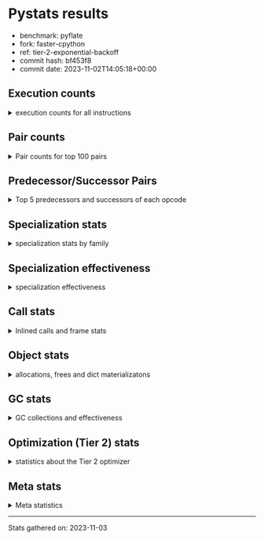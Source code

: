 
# Pystats results

- benchmark: pyflate
- fork: faster-cpython
- ref: tier-2-exponential-backoff
- commit hash: bf453f8
- commit date: 2023-11-02T14:05:18+00:00

## Execution counts

<details>
<summary> execution counts for all instructions </summary>

|Name | Count | Self | Cumulative | Miss ratio | 
|---|---:|---:|---:|---:|
| LOAD_FAST | 1,034,204,220 | 22.9% | 22.9% |  |
| LOAD_CONST | 342,781,700 | 7.6% | 30.4% |  |
| POP_JUMP_IF_FALSE | 259,249,060 | 5.7% | 36.2% |  |
| LOAD_ATTR_INSTANCE_VALUE | 248,973,860 | 5.5% | 41.7% |  |
| BINARY_OP | 193,957,680 | 4.3% | 45.9% |  |
| COMPARE_OP_INT | 187,981,820 | 4.2% | 50.1% |  |
| SWAP | 149,764,080 | 3.3% | 53.4% |  |
| TO_BOOL_BOOL | 141,400,240 | 3.1% | 56.5% |  |
| STORE_FAST | 139,771,460 | 3.1% | 59.6% |  |
| BINARY_OP_ADD_INT | 139,671,100 | 3.1% | 62.7% |  |
| LOAD_FAST_LOAD_FAST | 138,382,220 | 3.1% | 65.8% |  |
| COPY | 137,902,400 | 3.0% | 68.8% |  |
| ENTER_EXECUTOR | 122,890,460 | 2.7% | 71.5% |  |
| BINARY_OP_SUBTRACT_INT | 112,694,320 | 2.5% | 74.0% |  |
| RETURN_VALUE | 109,745,680 | 2.4% | 76.5% |  |
| RESUME_CHECK | 88,733,180 | 2.0% | 78.4% | 0.0% |
| CALL_PY_EXACT_ARGS | 88,590,940 | 2.0% | 80.4% |  |
| LOAD_ATTR_METHOD_WITH_VALUES | 81,159,460 | 1.8% | 82.2% |  |
| BINARY_SUBSCR | 77,375,760 | 1.7% | 83.9% |  |
| POP_JUMP_IF_TRUE | 76,187,840 | 1.7% | 85.6% |  |
| POP_TOP | 65,376,660 | 1.4% | 87.0% |  |
| BINARY_SUBSCR_LIST_INT | 64,462,060 | 1.4% | 88.4% |  |
| CALL_LIST_APPEND | 61,344,700 | 1.4% | 89.8% |  |
| STORE_SUBSCR_LIST_INT | 53,789,400 | 1.2% | 91.0% |  |
| BINARY_SLICE | 47,117,840 | 1.0% | 92.0% |  |
| STORE_ATTR_INSTANCE_VALUE | 47,060,560 | 1.0% | 93.1% |  |
| LOAD_GLOBAL_BUILTIN | 35,986,380 | 0.8% | 93.8% |  |
| LOAD_ATTR_METHOD_NO_DICT | 34,361,560 | 0.8% | 94.6% |  |
| CALL_LEN | 29,804,540 | 0.7% | 95.3% |  |
| JUMP_FORWARD | 29,462,240 | 0.7% | 95.9% |  |
| STORE_FAST_STORE_FAST | 26,987,600 | 0.6% | 96.5% |  |
| FOR_ITER | 26,922,820 | 0.6% | 97.1% |  |
| JUMP_BACKWARD | 26,922,500 | 0.6% | 97.7% |  |
| UNPACK_SEQUENCE_TWO_TUPLE | 26,917,320 | 0.6% | 98.3% |  |
| RETURN_CONST | 18,304,080 | 0.4% | 98.7% |  |
| UNARY_INVERT | 12,536,640 | 0.3% | 99.0% |  |
| LOAD_GLOBAL_MODULE | 7,445,520 | 0.2% | 99.1% |  |
| STORE_SLICE | 7,424,240 | 0.2% | 99.3% |  |
| NOP | 7,199,120 | 0.2% | 99.5% |  |
| CALL_BUILTIN_O | 6,088,520 | 0.1% | 99.6% |  |
| LOAD_ATTR | 5,411,380 | 0.1% | 99.7% |  |
| TO_BOOL | 5,406,980 | 0.1% | 99.8% |  |
| CALL_METHOD_DESCRIPTOR_FAST | 5,405,000 | 0.1% | 100.0% |  |
| TO_BOOL_INT | 648,540 | 0.0% | 100.0% |  |
| GET_ITER | 311,840 | 0.0% | 100.0% |  |
| FOR_ITER_LIST | 241,260 | 0.0% | 100.0% |  |
| BUILD_LIST | 92,640 | 0.0% | 100.0% |  |
| CALL_BUILTIN_CLASS | 92,420 | 0.0% | 100.0% |  |
| FOR_ITER_RANGE | 74,400 | 0.0% | 100.0% |  |
| EXIT_INIT_CHECK | 71,120 | 0.0% | 100.0% |  |
| CALL_ALLOC_AND_ENTER_INIT | 71,120 | 0.0% | 100.0% |  |
| BUILD_TUPLE | 71,040 | 0.0% | 100.0% |  |
| INTERPRETER_EXIT | 70,640 | 0.0% | 100.0% |  |
| BINARY_OP_MULTIPLY_INT | 44,940 | 0.0% | 100.0% |  |
| CALL | 25,660 | 0.0% | 100.0% |  |
| CALL_BUILTIN_FAST | 11,960 | 0.0% | 100.0% |  |
| LIST_APPEND | 11,600 | 0.0% | 100.0% |  |
| LOAD_GLOBAL | 2,400 | 0.0% | 100.0% |  |
| COMPARE_OP | 1,860 | 0.0% | 100.0% |  |
| STORE_ATTR | 1,000 | 0.0% | 100.0% |  |
| RESUME | 540 | 0.0% | 100.0% | 18.5% |
| PUSH_NULL | 480 | 0.0% | 100.0% |  |
| CALL_KW | 480 | 0.0% | 100.0% |  |
| LOAD_DEREF | 240 | 0.0% | 100.0% |  |
| UNPACK_SEQUENCE | 240 | 0.0% | 100.0% |  |
| CALL_BUILTIN_FAST_WITH_KEYWORDS | 240 | 0.0% | 100.0% |  |
| LOAD_ATTR_MODULE | 240 | 0.0% | 100.0% |  |
| CALL_FUNCTION_EX | 160 | 0.0% | 100.0% |  |
| LOAD_FAST_AND_CLEAR | 160 | 0.0% | 100.0% |  |
| CALL_ISINSTANCE | 140 | 0.0% | 100.0% |  |
| CALL_METHOD_DESCRIPTOR_NOARGS | 120 | 0.0% | 100.0% |  |
| CALL_METHOD_DESCRIPTOR_O | 120 | 0.0% | 100.0% |  |
| STORE_SUBSCR | 80 | 0.0% | 100.0% |  |
| CALL_INTRINSIC_1 | 80 | 0.0% | 100.0% |  |
| COPY_FREE_VARS | 80 | 0.0% | 100.0% |  |
| LIST_EXTEND | 80 | 0.0% | 100.0% |  |
| LOAD_FAST_CHECK | 80 | 0.0% | 100.0% |  |
| BINARY_OP_SUBTRACT_FLOAT | 60 | 0.0% | 100.0% |  |
| COMPARE_OP_STR | 60 | 0.0% | 100.0% |  |


</details>

## Pair counts

<details>
<summary> Pair counts for top 100 pairs </summary>

|Pair | Count | Self | Cumulative | 
|---|---:|---:|---:|
| LOAD_FAST LOAD_ATTR_INSTANCE_VALUE | 186,358,620 | 4.1% | 4.1% |
| POP_JUMP_IF_FALSE LOAD_FAST | 183,596,900 | 4.1% | 8.2% |
| LOAD_ATTR_INSTANCE_VALUE LOAD_FAST | 145,256,920 | 3.2% | 11.4% |
| LOAD_FAST TO_BOOL_BOOL | 141,400,040 | 3.1% | 14.5% |
| TO_BOOL_BOOL POP_JUMP_IF_FALSE | 141,379,780 | 3.1% | 17.6% |
| LOAD_CONST BINARY_OP_ADD_INT | 124,186,240 | 2.7% | 20.4% |
| COMPARE_OP_INT POP_JUMP_IF_FALSE | 117,219,520 | 2.6% | 23.0% |
| LOAD_FAST LOAD_CONST | 117,095,860 | 2.6% | 25.6% |
| STORE_FAST LOAD_FAST | 110,831,080 | 2.4% | 28.0% |
| CALL_PY_EXACT_ARGS RESUME_CHECK | 88,590,940 | 2.0% | 30.0% |
| LOAD_FAST COMPARE_OP_INT | 81,497,520 | 1.8% | 31.8% |
| LOAD_FAST LOAD_ATTR_METHOD_WITH_VALUES | 81,123,020 | 1.8% | 33.6% |
| LOAD_CONST BINARY_OP_SUBTRACT_INT | 74,085,020 | 1.6% | 35.2% |
| LOAD_CONST LOAD_FAST | 71,835,940 | 1.6% | 36.8% |
| COMPARE_OP_INT POP_JUMP_IF_TRUE | 70,762,300 | 1.6% | 38.3% |
| LOAD_ATTR_METHOD_WITH_VALUES LOAD_FAST | 70,141,000 | 1.6% | 39.9% |
| LOAD_FAST BINARY_OP | 61,199,480 | 1.4% | 41.2% |
| POP_JUMP_IF_TRUE ENTER_EXECUTOR | 58,897,760 | 1.3% | 42.6% |
| LOAD_FAST CALL_PY_EXACT_ARGS | 57,803,440 | 1.3% | 43.8% |
| ENTER_EXECUTOR LOAD_FAST | 53,781,780 | 1.2% | 45.0% |
| RESUME_CHECK LOAD_CONST | 52,646,560 | 1.2% | 46.2% |
| BINARY_OP LOAD_CONST | 52,401,420 | 1.2% | 47.3% |
| BINARY_OP_SUBTRACT_INT RETURN_VALUE | 52,401,340 | 1.2% | 48.5% |
| ENTER_EXECUTOR BINARY_SUBSCR | 51,055,200 | 1.1% | 49.6% |
| LOAD_FAST LOAD_FAST | 48,544,240 | 1.1% | 50.7% |
| BINARY_OP LOAD_FAST | 48,141,940 | 1.1% | 51.8% |
| LOAD_FAST COPY | 46,693,120 | 1.0% | 52.8% |
| COPY LOAD_ATTR_INSTANCE_VALUE | 46,692,880 | 1.0% | 53.8% |
| SWAP STORE_ATTR_INSTANCE_VALUE | 46,692,880 | 1.0% | 54.9% |
| RETURN_VALUE STORE_FAST | 44,598,180 | 1.0% | 55.8% |
| BINARY_OP_ADD_INT SWAP | 43,109,520 | 1.0% | 56.8% |
| STORE_ATTR_INSTANCE_VALUE LOAD_FAST | 41,289,620 | 0.9% | 57.7% |
| RETURN_VALUE BINARY_OP | 39,864,720 | 0.9% | 58.6% |
| LOAD_FAST BINARY_OP_SUBTRACT_INT | 38,564,040 | 0.9% | 59.4% |
| SWAP COPY | 37,419,680 | 0.8% | 60.3% |
| COPY COMPARE_OP_INT | 37,419,440 | 0.8% | 61.1% |
| LOAD_GLOBAL_BUILTIN LOAD_FAST | 35,965,020 | 0.8% | 61.9% |
| LOAD_FAST LOAD_ATTR_METHOD_NO_DICT | 34,361,160 | 0.8% | 62.6% |
| LOAD_ATTR_METHOD_NO_DICT LOAD_FAST | 34,359,500 | 0.8% | 63.4% |
| BINARY_OP_ADD_INT BINARY_SLICE | 32,268,800 | 0.7% | 64.1% |
| LOAD_FAST_LOAD_FAST LOAD_CONST | 31,585,520 | 0.7% | 64.8% |
| POP_TOP LOAD_FAST | 30,094,120 | 0.7% | 65.5% |
| LOAD_FAST CALL_LEN | 29,804,360 | 0.7% | 66.1% |
| JUMP_FORWARD LOAD_FAST | 29,461,920 | 0.7% | 66.8% |
| BINARY_OP_ADD_INT STORE_FAST | 29,202,420 | 0.6% | 67.4% |
| LOAD_ATTR_INSTANCE_VALUE STORE_FAST | 27,334,200 | 0.6% | 68.0% |
| BINARY_OP RETURN_VALUE | 27,328,180 | 0.6% | 68.6% |
| CALL_LIST_APPEND ENTER_EXECUTOR | 27,221,820 | 0.6% | 69.3% |
| UNPACK_SEQUENCE_TWO_TUPLE STORE_FAST_STORE_FAST | 26,916,860 | 0.6% | 69.8% |
| JUMP_BACKWARD FOR_ITER | 26,915,460 | 0.6% | 70.4% |
| FOR_ITER UNPACK_SEQUENCE_TWO_TUPLE | 26,915,120 | 0.6% | 71.0% |
| LOAD_FAST_LOAD_FAST BINARY_SUBSCR_LIST_INT | 26,895,040 | 0.6% | 71.6% |
| COPY COPY | 26,894,720 | 0.6% | 72.2% |
| LOAD_FAST_LOAD_FAST COPY | 26,894,720 | 0.6% | 72.8% |
| LOAD_FAST_LOAD_FAST LOAD_FAST_LOAD_FAST | 26,894,720 | 0.6% | 73.4% |
| STORE_FAST_STORE_FAST LOAD_FAST_LOAD_FAST | 26,894,720 | 0.6% | 74.0% |
| SWAP SWAP | 26,894,720 | 0.6% | 74.6% |
| BINARY_SUBSCR_LIST_INT LOAD_CONST | 26,894,700 | 0.6% | 75.2% |
| STORE_SUBSCR_LIST_INT JUMP_BACKWARD | 26,894,700 | 0.6% | 75.8% |
| STORE_SUBSCR_LIST_INT LOAD_FAST_LOAD_FAST | 26,894,700 | 0.6% | 76.4% |
| BINARY_SUBSCR CALL_LIST_APPEND | 26,894,680 | 0.6% | 77.0% |
| COPY BINARY_SUBSCR_LIST_INT | 26,894,680 | 0.6% | 77.6% |
| SWAP STORE_SUBSCR_LIST_INT | 26,894,680 | 0.6% | 78.2% |
| BINARY_SUBSCR_LIST_INT STORE_SUBSCR_LIST_INT | 26,894,680 | 0.6% | 78.8% |
| BINARY_OP_ADD_INT BINARY_SUBSCR | 26,299,460 | 0.6% | 79.3% |
| BINARY_OP_SUBTRACT_INT BINARY_OP | 26,033,920 | 0.6% | 79.9% |
| BINARY_SUBSCR SWAP | 25,557,040 | 0.6% | 80.5% |
| LOAD_FAST LOAD_GLOBAL_BUILTIN | 24,418,120 | 0.5% | 81.0% |
| CALL_LEN COMPARE_OP_INT | 24,398,520 | 0.5% | 81.6% |
| POP_JUMP_IF_FALSE ENTER_EXECUTOR | 24,337,000 | 0.5% | 82.1% |
| BINARY_SUBSCR LOAD_FAST | 24,161,300 | 0.5% | 82.6% |
| LOAD_FAST LOAD_FAST_LOAD_FAST | 24,161,280 | 0.5% | 83.2% |
| CALL_LIST_APPEND LOAD_FAST | 24,161,240 | 0.5% | 83.7% |
| LOAD_CONST COMPARE_OP_INT | 24,054,160 | 0.5% | 84.2% |
| BINARY_SLICE CALL_LIST_APPEND | 23,477,880 | 0.5% | 84.8% |
| POP_TOP JUMP_FORWARD | 23,419,440 | 0.5% | 85.3% |
| POP_JUMP_IF_FALSE POP_TOP | 23,418,800 | 0.5% | 85.8% |
| RESUME_CHECK LOAD_FAST_LOAD_FAST | 19,807,540 | 0.4% | 86.2% |
| BINARY_OP STORE_FAST | 19,105,500 | 0.4% | 86.6% |
| RETURN_CONST POP_TOP | 18,232,880 | 0.4% | 87.0% |
| LOAD_FAST RETURN_VALUE | 18,012,560 | 0.4% | 87.4% |
| BINARY_OP SWAP | 17,941,700 | 0.4% | 87.8% |
| POP_JUMP_IF_TRUE LOAD_FAST | 17,268,020 | 0.4% | 88.2% |
| RESUME_CHECK LOAD_FAST | 16,277,660 | 0.4% | 88.6% |
| BINARY_SLICE BINARY_OP | 14,848,480 | 0.3% | 88.9% |
| POP_JUMP_IF_FALSE LOAD_CONST | 14,635,760 | 0.3% | 89.2% |
| ENTER_EXECUTOR BINARY_OP | 14,281,780 | 0.3% | 89.6% |
| LOAD_FAST_LOAD_FAST LOAD_FAST | 12,833,440 | 0.3% | 89.8% |
| RETURN_VALUE LOAD_FAST | 12,607,200 | 0.3% | 90.1% |
| LOAD_FAST_LOAD_FAST LOAD_ATTR_INSTANCE_VALUE | 12,557,060 | 0.3% | 90.4% |
| LOAD_ATTR_INSTANCE_VALUE COMPARE_OP_INT | 12,553,100 | 0.3% | 90.7% |
| UNARY_INVERT BINARY_OP | 12,536,640 | 0.3% | 90.9% |
| BINARY_OP UNARY_INVERT | 12,536,640 | 0.3% | 91.2% |
| BINARY_OP_SUBTRACT_INT SWAP | 12,536,620 | 0.3% | 91.5% |
| LOAD_ATTR_INSTANCE_VALUE BINARY_OP | 12,536,620 | 0.3% | 91.8% |
| STORE_FAST LOAD_CONST | 12,179,540 | 0.3% | 92.0% |
| LOAD_ATTR_INSTANCE_VALUE CALL_PY_EXACT_ARGS | 12,099,660 | 0.3% | 92.3% |
| LOAD_FAST SWAP | 11,862,640 | 0.3% | 92.6% |
| RETURN_VALUE POP_TOP | 11,861,920 | 0.3% | 92.8% |
| POP_TOP RETURN_VALUE | 11,861,680 | 0.3% | 93.1% |


</details>

## Predecessor/Successor Pairs

<details>
<summary> Top 5 predecessors and successors of each opcode </summary>

### BINARY_SLICE

<details>
<summary> Successors and predecessors for BINARY_SLICE </summary>

|Predecessors | Count | Percentage | 
|---|---:|---:|
| BINARY_OP_ADD_INT | 32,268,800 | 68.5% |
| LOAD_CONST | 7,424,720 | 15.8% |
| LOAD_FAST | 7,424,240 | 15.8% |
| BINARY_OP | 80 | 0.0% |

|Successors | Count | Percentage | 
|---|---:|---:|
| CALL_LIST_APPEND | 23,477,880 | 49.8% |
| BINARY_OP | 14,848,480 | 31.5% |
| LOAD_FAST | 7,424,240 | 15.8% |
| CALL_BUILTIN_O | 683,320 | 1.5% |
| LOAD_GLOBAL_BUILTIN | 683,320 | 1.5% |


</details>

### STORE_SLICE

<details>
<summary> Successors and predecessors for STORE_SLICE </summary>

|Predecessors | Count | Percentage | 
|---|---:|---:|
| LOAD_CONST | 7,424,240 | 100.0% |

|Successors | Count | Percentage | 
|---|---:|---:|
| RETURN_CONST | 7,424,240 | 100.0% |


</details>

### CACHE

<details>
<summary> Successors and predecessors for CACHE </summary>

|Successors | Count | Percentage | 
|---|---:|---:|
| RESUME_CHECK | 70,560 | 99.9% |
| RESUME | 80 | 0.1% |


</details>

### BINARY_SUBSCR

<details>
<summary> Successors and predecessors for BINARY_SUBSCR </summary>

|Predecessors | Count | Percentage | 
|---|---:|---:|
| ENTER_EXECUTOR | 51,055,200 | 66.0% |
| BINARY_OP_ADD_INT | 26,299,460 | 34.0% |
| BINARY_SUBSCR | 19,900 | 0.0% |
| LOAD_FAST_LOAD_FAST | 480 | 0.0% |
| LOAD_FAST | 440 | 0.0% |

|Successors | Count | Percentage | 
|---|---:|---:|
| CALL_LIST_APPEND | 26,894,680 | 34.8% |
| SWAP | 25,557,040 | 33.0% |
| LOAD_FAST | 24,161,300 | 31.2% |
| COMPARE_OP_INT | 742,440 | 1.0% |
| BINARY_SUBSCR | 19,900 | 0.0% |


</details>

### EXIT_INIT_CHECK

<details>
<summary> Successors and predecessors for EXIT_INIT_CHECK </summary>

|Predecessors | Count | Percentage | 
|---|---:|---:|
| RETURN_CONST | 71,120 | 100.0% |

|Successors | Count | Percentage | 
|---|---:|---:|
| RETURN_VALUE | 71,120 | 100.0% |


</details>

### GET_ITER

<details>
<summary> Successors and predecessors for GET_ITER </summary>

|Predecessors | Count | Percentage | 
|---|---:|---:|
| LOAD_ATTR_INSTANCE_VALUE | 238,820 | 76.6% |
| CALL_BUILTIN_CLASS | 72,140 | 23.1% |
| BINARY_SLICE | 480 | 0.2% |
| CALL | 180 | 0.1% |
| LOAD_FAST | 160 | 0.1% |

|Successors | Count | Percentage | 
|---|---:|---:|
| FOR_ITER_LIST | 239,340 | 76.8% |
| FOR_ITER_RANGE | 72,080 | 23.1% |
| FOR_ITER | 340 | 0.1% |
| LOAD_FAST_AND_CLEAR | 80 | 0.0% |


</details>

### INTERPRETER_EXIT

<details>
<summary> Successors and predecessors for INTERPRETER_EXIT </summary>

|Predecessors | Count | Percentage | 
|---|---:|---:|
| RETURN_VALUE | 70,560 | 99.9% |
| RETURN_CONST | 80 | 0.1% |


</details>

### NOP

<details>
<summary> Successors and predecessors for NOP </summary>

|Predecessors | Count | Percentage | 
|---|---:|---:|
| CALL_LIST_APPEND | 7,186,940 | 99.8% |
| POP_JUMP_IF_FALSE | 11,600 | 0.2% |
| JUMP_BACKWARD | 320 | 0.0% |
| STORE_FAST | 160 | 0.0% |
| POP_TOP | 100 | 0.0% |

|Successors | Count | Percentage | 
|---|---:|---:|
| ENTER_EXECUTOR | 7,186,620 | 99.8% |
| LOAD_FAST | 12,080 | 0.2% |
| JUMP_BACKWARD | 340 | 0.0% |
| LOAD_DEREF | 80 | 0.0% |


</details>

### POP_TOP

<details>
<summary> Successors and predecessors for POP_TOP </summary>

|Predecessors | Count | Percentage | 
|---|---:|---:|
| POP_JUMP_IF_FALSE | 23,418,800 | 35.8% |
| RETURN_CONST | 18,232,880 | 27.9% |
| RETURN_VALUE | 11,861,920 | 18.1% |
| SWAP | 11,861,680 | 18.1% |
| CALL_KW | 480 | 0.0% |

|Successors | Count | Percentage | 
|---|---:|---:|
| LOAD_FAST | 30,094,120 | 46.0% |
| JUMP_FORWARD | 23,419,440 | 35.8% |
| RETURN_VALUE | 11,861,680 | 18.1% |
| RETURN_CONST | 560 | 0.0% |
| LOAD_FAST_LOAD_FAST | 480 | 0.0% |


</details>

### PUSH_NULL

<details>
<summary> Successors and predecessors for PUSH_NULL </summary>

|Predecessors | Count | Percentage | 
|---|---:|---:|
| LOAD_ATTR_MODULE | 240 | 50.0% |
| LOAD_DEREF | 160 | 33.3% |
| LOAD_ATTR | 80 | 16.7% |

|Successors | Count | Percentage | 
|---|---:|---:|
| CALL | 240 | 50.0% |
| LOAD_FAST | 160 | 33.3% |
| LOAD_FAST_CHECK | 80 | 16.7% |


</details>

### RETURN_VALUE

<details>
<summary> Successors and predecessors for RETURN_VALUE </summary>

|Predecessors | Count | Percentage | 
|---|---:|---:|
| BINARY_OP_SUBTRACT_INT | 52,401,340 | 47.7% |
| BINARY_OP | 27,328,180 | 24.9% |
| LOAD_FAST | 18,012,560 | 16.4% |
| POP_TOP | 11,861,680 | 10.8% |
| EXIT_INIT_CHECK | 71,120 | 0.1% |

|Successors | Count | Percentage | 
|---|---:|---:|
| STORE_FAST | 44,598,180 | 40.6% |
| BINARY_OP | 39,864,720 | 36.3% |
| LOAD_FAST | 12,607,200 | 11.5% |
| POP_TOP | 11,861,920 | 10.8% |
| TO_BOOL_INT | 627,120 | 0.6% |


</details>

### STORE_SUBSCR

<details>
<summary> Successors and predecessors for STORE_SUBSCR </summary>

|Predecessors | Count | Percentage | 
|---|---:|---:|
| SWAP | 40 | 50.0% |
| BINARY_SUBSCR | 20 | 25.0% |
| BINARY_SUBSCR_LIST_INT | 20 | 25.0% |

|Successors | Count | Percentage | 
|---|---:|---:|
| STORE_SUBSCR_LIST_INT | 40 | 50.0% |
| JUMP_BACKWARD | 20 | 25.0% |
| LOAD_FAST_LOAD_FAST | 20 | 25.0% |


</details>

### TO_BOOL

<details>
<summary> Successors and predecessors for TO_BOOL </summary>

|Predecessors | Count | Percentage | 
|---|---:|---:|
| LOAD_FAST | 5,405,160 | 100.0% |
| TO_BOOL | 1,500 | 0.0% |
| RETURN_VALUE | 160 | 0.0% |
| BINARY_OP | 80 | 0.0% |
| CALL | 40 | 0.0% |

|Successors | Count | Percentage | 
|---|---:|---:|
| POP_JUMP_IF_TRUE | 5,404,980 | 100.0% |
| TO_BOOL | 1,500 | 0.0% |
| POP_JUMP_IF_FALSE | 240 | 0.0% |
| TO_BOOL_INT | 180 | 0.0% |
| TO_BOOL_BOOL | 80 | 0.0% |


</details>

### UNARY_INVERT

<details>
<summary> Successors and predecessors for UNARY_INVERT </summary>

|Predecessors | Count | Percentage | 
|---|---:|---:|
| BINARY_OP | 12,536,640 | 100.0% |

|Successors | Count | Percentage | 
|---|---:|---:|
| BINARY_OP | 12,536,640 | 100.0% |


</details>

### BINARY_OP

<details>
<summary> Successors and predecessors for BINARY_OP </summary>

|Predecessors | Count | Percentage | 
|---|---:|---:|
| LOAD_FAST | 61,199,480 | 31.6% |
| RETURN_VALUE | 39,864,720 | 20.6% |
| BINARY_OP_SUBTRACT_INT | 26,033,920 | 13.4% |
| BINARY_SLICE | 14,848,480 | 7.7% |
| ENTER_EXECUTOR | 14,281,780 | 7.4% |

|Successors | Count | Percentage | 
|---|---:|---:|
| LOAD_CONST | 52,401,420 | 27.0% |
| LOAD_FAST | 48,141,940 | 24.8% |
| RETURN_VALUE | 27,328,180 | 14.1% |
| STORE_FAST | 19,105,500 | 9.9% |
| SWAP | 17,941,700 | 9.3% |


</details>

### BUILD_LIST

<details>
<summary> Successors and predecessors for BUILD_LIST </summary>

|Predecessors | Count | Percentage | 
|---|---:|---:|
| LOAD_FAST_LOAD_FAST | 71,040 | 76.7% |
| CALL_BUILTIN_CLASS | 19,180 | 20.7% |
| STORE_FAST | 720 | 0.8% |
| RESUME_CHECK | 580 | 0.6% |
| BUILD_TUPLE | 480 | 0.5% |

|Successors | Count | Percentage | 
|---|---:|---:|
| BINARY_OP | 90,720 | 97.9% |
| STORE_FAST | 1,600 | 1.7% |
| LOAD_CONST | 80 | 0.1% |
| LOAD_DEREF | 80 | 0.1% |
| SWAP | 80 | 0.1% |


</details>

### BUILD_TUPLE

<details>
<summary> Successors and predecessors for BUILD_TUPLE </summary>

|Predecessors | Count | Percentage | 
|---|---:|---:|
| LOAD_ATTR_INSTANCE_VALUE | 70,540 | 99.3% |
| LOAD_CONST | 480 | 0.7% |
| LOAD_ATTR | 20 | 0.0% |

|Successors | Count | Percentage | 
|---|---:|---:|
| RETURN_VALUE | 70,560 | 99.3% |
| BUILD_LIST | 480 | 0.7% |


</details>

### CALL

<details>
<summary> Successors and predecessors for CALL </summary>

|Predecessors | Count | Percentage | 
|---|---:|---:|
| ENTER_EXECUTOR | 20,080 | 78.3% |
| LOAD_FAST | 2,160 | 8.4% |
| LOAD_CONST | 1,080 | 4.2% |
| CALL | 520 | 2.0% |
| CALL_BUILTIN_FAST | 380 | 1.5% |

|Successors | Count | Percentage | 
|---|---:|---:|
| CALL_LIST_APPEND | 20,620 | 80.4% |
| CALL_PY_EXACT_ARGS | 860 | 3.4% |
| CALL_BUILTIN_CLASS | 740 | 2.9% |
| CALL | 520 | 2.0% |
| RESUME_CHECK | 440 | 1.7% |


</details>

### CALL_FUNCTION_EX

<details>
<summary> Successors and predecessors for CALL_FUNCTION_EX </summary>

|Predecessors | Count | Percentage | 
|---|---:|---:|
| CALL_INTRINSIC_1 | 80 | 50.0% |
| LOAD_FAST | 80 | 50.0% |

|Successors | Count | Percentage | 
|---|---:|---:|
| COPY_FREE_VARS | 80 | 50.0% |
| RESUME_CHECK | 60 | 37.5% |
| RESUME | 20 | 12.5% |


</details>

### CALL_INTRINSIC_1

<details>
<summary> Successors and predecessors for CALL_INTRINSIC_1 </summary>

|Predecessors | Count | Percentage | 
|---|---:|---:|
| LIST_EXTEND | 80 | 100.0% |

|Successors | Count | Percentage | 
|---|---:|---:|
| CALL_FUNCTION_EX | 80 | 100.0% |


</details>

### CALL_KW

<details>
<summary> Successors and predecessors for CALL_KW </summary>

|Predecessors | Count | Percentage | 
|---|---:|---:|
| LOAD_CONST | 480 | 100.0% |

|Successors | Count | Percentage | 
|---|---:|---:|
| POP_TOP | 480 | 100.0% |


</details>

### COMPARE_OP

<details>
<summary> Successors and predecessors for COMPARE_OP </summary>

|Predecessors | Count | Percentage | 
|---|---:|---:|
| LOAD_CONST | 840 | 45.2% |
| COPY | 240 | 12.9% |
| LOAD_FAST | 160 | 8.6% |
| CALL | 100 | 5.4% |
| LOAD_ATTR | 100 | 5.4% |

|Successors | Count | Percentage | 
|---|---:|---:|
| POP_JUMP_IF_FALSE | 920 | 49.5% |
| COMPARE_OP_INT | 760 | 40.9% |
| POP_JUMP_IF_TRUE | 100 | 5.4% |
| COMPARE_OP | 60 | 3.2% |
| COMPARE_OP_STR | 20 | 1.1% |


</details>

### COPY

<details>
<summary> Successors and predecessors for COPY </summary>

|Predecessors | Count | Percentage | 
|---|---:|---:|
| LOAD_FAST | 46,693,120 | 33.9% |
| SWAP | 37,419,680 | 27.1% |
| COPY | 26,894,720 | 19.5% |
| LOAD_FAST_LOAD_FAST | 26,894,720 | 19.5% |
| RETURN_VALUE | 80 | 0.0% |

|Successors | Count | Percentage | 
|---|---:|---:|
| LOAD_ATTR_INSTANCE_VALUE | 46,692,880 | 33.9% |
| COMPARE_OP_INT | 37,419,440 | 27.1% |
| COPY | 26,894,720 | 19.5% |
| BINARY_SUBSCR_LIST_INT | 26,894,680 | 19.5% |
| COMPARE_OP | 240 | 0.0% |


</details>

### COPY_FREE_VARS

<details>
<summary> Successors and predecessors for COPY_FREE_VARS </summary>

|Predecessors | Count | Percentage | 
|---|---:|---:|
| CALL_FUNCTION_EX | 80 | 100.0% |

|Successors | Count | Percentage | 
|---|---:|---:|
| RESUME_CHECK | 60 | 75.0% |
| RESUME | 20 | 25.0% |


</details>

### ENTER_EXECUTOR

<details>
<summary> Successors and predecessors for ENTER_EXECUTOR </summary>

|Predecessors | Count | Percentage | 
|---|---:|---:|
| POP_JUMP_IF_TRUE | 58,897,760 | 47.9% |
| CALL_LIST_APPEND | 27,221,820 | 22.2% |
| POP_JUMP_IF_FALSE | 24,337,000 | 19.8% |
| NOP | 7,186,620 | 5.8% |
| STORE_FAST | 5,170,800 | 4.2% |

|Successors | Count | Percentage | 
|---|---:|---:|
| LOAD_FAST | 53,781,780 | 43.8% |
| BINARY_SUBSCR | 51,055,200 | 41.5% |
| BINARY_OP | 14,281,780 | 11.6% |
| LOAD_ATTR_INSTANCE_VALUE | 3,364,480 | 2.7% |
| LOAD_CONST | 237,280 | 0.2% |


</details>

### FOR_ITER

<details>
<summary> Successors and predecessors for FOR_ITER </summary>

|Predecessors | Count | Percentage | 
|---|---:|---:|
| JUMP_BACKWARD | 26,915,460 | 100.0% |
| FOR_ITER | 6,940 | 0.0% |
| GET_ITER | 340 | 0.0% |
| SWAP | 80 | 0.0% |

|Successors | Count | Percentage | 
|---|---:|---:|
| UNPACK_SEQUENCE_TWO_TUPLE | 26,915,120 | 100.0% |
| FOR_ITER | 6,940 | 0.0% |
| STORE_FAST | 320 | 0.0% |
| FOR_ITER_RANGE | 160 | 0.0% |
| UNPACK_SEQUENCE | 100 | 0.0% |


</details>

### JUMP_BACKWARD

<details>
<summary> Successors and predecessors for JUMP_BACKWARD </summary>

|Predecessors | Count | Percentage | 
|---|---:|---:|
| STORE_SUBSCR_LIST_INT | 26,894,700 | 99.9% |
| LIST_APPEND | 11,600 | 0.0% |
| POP_JUMP_IF_TRUE | 9,900 | 0.0% |
| POP_JUMP_IF_FALSE | 2,040 | 0.0% |
| CALL_LIST_APPEND | 1,600 | 0.0% |

|Successors | Count | Percentage | 
|---|---:|---:|
| FOR_ITER | 26,915,460 | 100.0% |
| FOR_ITER_RANGE | 2,160 | 0.0% |
| FOR_ITER_LIST | 1,820 | 0.0% |
| LOAD_FAST | 1,360 | 0.0% |
| LOAD_FAST_LOAD_FAST | 960 | 0.0% |


</details>

### JUMP_FORWARD

<details>
<summary> Successors and predecessors for JUMP_FORWARD </summary>

|Predecessors | Count | Percentage | 
|---|---:|---:|
| POP_TOP | 23,419,440 | 79.5% |
| POP_JUMP_IF_FALSE | 5,359,360 | 18.2% |
| STORE_FAST | 683,440 | 2.3% |

|Successors | Count | Percentage | 
|---|---:|---:|
| LOAD_FAST | 29,461,920 | 100.0% |
| BUILD_LIST | 80 | 0.0% |
| JUMP_BACKWARD | 80 | 0.0% |
| LOAD_CONST | 80 | 0.0% |
| LOAD_GLOBAL | 40 | 0.0% |


</details>

### LIST_APPEND

<details>
<summary> Successors and predecessors for LIST_APPEND </summary>

|Predecessors | Count | Percentage | 
|---|---:|---:|
| CALL_BUILTIN_FAST | 11,580 | 99.8% |
| CALL | 20 | 0.2% |

|Successors | Count | Percentage | 
|---|---:|---:|
| JUMP_BACKWARD | 11,600 | 100.0% |


</details>

### LIST_EXTEND

<details>
<summary> Successors and predecessors for LIST_EXTEND </summary>

|Predecessors | Count | Percentage | 
|---|---:|---:|
| LOAD_DEREF | 80 | 100.0% |

|Successors | Count | Percentage | 
|---|---:|---:|
| CALL_INTRINSIC_1 | 80 | 100.0% |


</details>

### LOAD_ATTR

<details>
<summary> Successors and predecessors for LOAD_ATTR </summary>

|Predecessors | Count | Percentage | 
|---|---:|---:|
| LOAD_ATTR_INSTANCE_VALUE | 5,402,380 | 99.8% |
| LOAD_FAST | 3,080 | 0.1% |
| ENTER_EXECUTOR | 2,560 | 0.0% |
| LOAD_ATTR | 1,680 | 0.0% |
| LOAD_GLOBAL_MODULE | 1,000 | 0.0% |

|Successors | Count | Percentage | 
|---|---:|---:|
| LOAD_FAST | 5,405,720 | 99.9% |
| LOAD_ATTR | 1,680 | 0.0% |
| LOAD_CONST | 980 | 0.0% |
| LOAD_ATTR_INSTANCE_VALUE | 820 | 0.0% |
| LOAD_ATTR_METHOD_WITH_VALUES | 640 | 0.0% |


</details>

### LOAD_CONST

<details>
<summary> Successors and predecessors for LOAD_CONST </summary>

|Predecessors | Count | Percentage | 
|---|---:|---:|
| LOAD_FAST | 117,095,860 | 34.2% |
| RESUME_CHECK | 52,646,560 | 15.4% |
| BINARY_OP | 52,401,420 | 15.3% |
| LOAD_FAST_LOAD_FAST | 31,585,520 | 9.2% |
| BINARY_SUBSCR_LIST_INT | 26,894,700 | 7.8% |

|Successors | Count | Percentage | 
|---|---:|---:|
| BINARY_OP_ADD_INT | 124,186,240 | 36.2% |
| BINARY_OP_SUBTRACT_INT | 74,085,020 | 21.6% |
| LOAD_FAST | 71,835,940 | 21.0% |
| COMPARE_OP_INT | 24,054,160 | 7.0% |
| BINARY_OP | 10,954,320 | 3.2% |


</details>

### LOAD_DEREF

<details>
<summary> Successors and predecessors for LOAD_DEREF </summary>

|Predecessors | Count | Percentage | 
|---|---:|---:|
| NOP | 80 | 33.3% |
| BUILD_LIST | 80 | 33.3% |
| RESUME_CHECK | 60 | 25.0% |
| RESUME | 20 | 8.3% |

|Successors | Count | Percentage | 
|---|---:|---:|
| PUSH_NULL | 160 | 66.7% |
| LIST_EXTEND | 80 | 33.3% |


</details>

### LOAD_FAST

<details>
<summary> Successors and predecessors for LOAD_FAST </summary>

|Predecessors | Count | Percentage | 
|---|---:|---:|
| POP_JUMP_IF_FALSE | 183,596,900 | 17.8% |
| LOAD_ATTR_INSTANCE_VALUE | 145,256,920 | 14.0% |
| STORE_FAST | 110,831,080 | 10.7% |
| LOAD_CONST | 71,835,940 | 6.9% |
| LOAD_ATTR_METHOD_WITH_VALUES | 70,141,000 | 6.8% |

|Successors | Count | Percentage | 
|---|---:|---:|
| LOAD_ATTR_INSTANCE_VALUE | 186,358,620 | 18.0% |
| TO_BOOL_BOOL | 141,400,040 | 13.7% |
| LOAD_CONST | 117,095,860 | 11.3% |
| COMPARE_OP_INT | 81,497,520 | 7.9% |
| LOAD_ATTR_METHOD_WITH_VALUES | 81,123,020 | 7.8% |


</details>

### LOAD_FAST_AND_CLEAR

<details>
<summary> Successors and predecessors for LOAD_FAST_AND_CLEAR </summary>

|Predecessors | Count | Percentage | 
|---|---:|---:|
| GET_ITER | 80 | 50.0% |
| LOAD_FAST_AND_CLEAR | 80 | 50.0% |

|Successors | Count | Percentage | 
|---|---:|---:|
| LOAD_FAST_AND_CLEAR | 80 | 50.0% |
| SWAP | 80 | 50.0% |


</details>

### LOAD_FAST_CHECK

<details>
<summary> Successors and predecessors for LOAD_FAST_CHECK </summary>

|Predecessors | Count | Percentage | 
|---|---:|---:|
| PUSH_NULL | 80 | 100.0% |

|Successors | Count | Percentage | 
|---|---:|---:|
| CALL | 40 | 50.0% |
| CALL_BUILTIN_FAST_WITH_KEYWORDS | 40 | 50.0% |


</details>

### LOAD_FAST_LOAD_FAST

<details>
<summary> Successors and predecessors for LOAD_FAST_LOAD_FAST </summary>

|Predecessors | Count | Percentage | 
|---|---:|---:|
| LOAD_FAST_LOAD_FAST | 26,894,720 | 19.4% |
| STORE_FAST_STORE_FAST | 26,894,720 | 19.4% |
| STORE_SUBSCR_LIST_INT | 26,894,700 | 19.4% |
| LOAD_FAST | 24,161,280 | 17.5% |
| RESUME_CHECK | 19,807,540 | 14.3% |

|Successors | Count | Percentage | 
|---|---:|---:|
| LOAD_CONST | 31,585,520 | 22.8% |
| BINARY_SUBSCR_LIST_INT | 26,895,040 | 19.4% |
| COPY | 26,894,720 | 19.4% |
| LOAD_FAST_LOAD_FAST | 26,894,720 | 19.4% |
| LOAD_FAST | 12,833,440 | 9.3% |


</details>

### LOAD_GLOBAL

<details>
<summary> Successors and predecessors for LOAD_GLOBAL </summary>

|Predecessors | Count | Percentage | 
|---|---:|---:|
| STORE_FAST | 800 | 33.3% |
| LOAD_FAST | 320 | 13.3% |
| POP_JUMP_IF_FALSE | 240 | 10.0% |
| LOAD_ATTR | 100 | 4.2% |
| LOAD_GLOBAL | 100 | 4.2% |

|Successors | Count | Percentage | 
|---|---:|---:|
| LOAD_GLOBAL_BUILTIN | 740 | 30.8% |
| LOAD_FAST | 680 | 28.3% |
| LOAD_GLOBAL_MODULE | 460 | 19.2% |
| LOAD_FAST_LOAD_FAST | 160 | 6.7% |
| LOAD_ATTR | 120 | 5.0% |


</details>

### POP_JUMP_IF_FALSE

<details>
<summary> Successors and predecessors for POP_JUMP_IF_FALSE </summary>

|Predecessors | Count | Percentage | 
|---|---:|---:|
| TO_BOOL_BOOL | 141,379,780 | 54.5% |
| COMPARE_OP_INT | 117,219,520 | 45.2% |
| TO_BOOL_INT | 648,540 | 0.3% |
| COMPARE_OP | 920 | 0.0% |
| TO_BOOL | 240 | 0.0% |

|Successors | Count | Percentage | 
|---|---:|---:|
| LOAD_FAST | 183,596,900 | 70.8% |
| ENTER_EXECUTOR | 24,337,000 | 9.4% |
| POP_TOP | 23,418,800 | 9.0% |
| LOAD_CONST | 14,635,760 | 5.6% |
| RETURN_CONST | 5,402,160 | 2.1% |


</details>

### POP_JUMP_IF_TRUE

<details>
<summary> Successors and predecessors for POP_JUMP_IF_TRUE </summary>

|Predecessors | Count | Percentage | 
|---|---:|---:|
| COMPARE_OP_INT | 70,762,300 | 92.9% |
| TO_BOOL | 5,404,980 | 7.1% |
| TO_BOOL_BOOL | 20,460 | 0.0% |
| COMPARE_OP | 100 | 0.0% |

|Successors | Count | Percentage | 
|---|---:|---:|
| ENTER_EXECUTOR | 58,897,760 | 77.3% |
| LOAD_FAST | 17,268,020 | 22.7% |
| LOAD_GLOBAL_MODULE | 11,600 | 0.0% |
| JUMP_BACKWARD | 9,900 | 0.0% |
| POP_TOP | 480 | 0.0% |


</details>

### RETURN_CONST

<details>
<summary> Successors and predecessors for RETURN_CONST </summary>

|Predecessors | Count | Percentage | 
|---|---:|---:|
| STORE_SLICE | 7,424,240 | 40.6% |
| STORE_ATTR_INSTANCE_VALUE | 5,476,060 | 29.9% |
| POP_JUMP_IF_FALSE | 5,402,160 | 29.5% |
| ENTER_EXECUTOR | 960 | 0.0% |
| POP_TOP | 560 | 0.0% |

|Successors | Count | Percentage | 
|---|---:|---:|
| POP_TOP | 18,232,880 | 99.6% |
| EXIT_INIT_CHECK | 71,120 | 0.4% |
| INTERPRETER_EXIT | 80 | 0.0% |


</details>

### STORE_ATTR

<details>
<summary> Successors and predecessors for STORE_ATTR </summary>

|Predecessors | Count | Percentage | 
|---|---:|---:|
| LOAD_FAST | 560 | 56.0% |
| SWAP | 240 | 24.0% |
| LOAD_FAST_LOAD_FAST | 200 | 20.0% |

|Successors | Count | Percentage | 
|---|---:|---:|
| STORE_ATTR_INSTANCE_VALUE | 500 | 50.0% |
| LOAD_FAST | 220 | 22.0% |
| LOAD_CONST | 100 | 10.0% |
| RETURN_CONST | 100 | 10.0% |
| JUMP_BACKWARD | 40 | 4.0% |


</details>

### STORE_FAST

<details>
<summary> Successors and predecessors for STORE_FAST </summary>

|Predecessors | Count | Percentage | 
|---|---:|---:|
| RETURN_VALUE | 44,598,180 | 31.9% |
| BINARY_OP_ADD_INT | 29,202,420 | 20.9% |
| LOAD_ATTR_INSTANCE_VALUE | 27,334,200 | 19.6% |
| BINARY_OP | 19,105,500 | 13.7% |
| BINARY_SUBSCR_LIST_INT | 7,424,580 | 5.3% |

|Successors | Count | Percentage | 
|---|---:|---:|
| LOAD_FAST | 110,831,080 | 79.3% |
| LOAD_CONST | 12,179,540 | 8.7% |
| LOAD_GLOBAL_MODULE | 7,187,800 | 5.1% |
| ENTER_EXECUTOR | 5,170,800 | 3.7% |
| LOAD_FAST_LOAD_FAST | 3,643,600 | 2.6% |


</details>

### STORE_FAST_STORE_FAST

<details>
<summary> Successors and predecessors for STORE_FAST_STORE_FAST </summary>

|Predecessors | Count | Percentage | 
|---|---:|---:|
| UNPACK_SEQUENCE_TWO_TUPLE | 26,916,860 | 99.7% |
| LOAD_FAST_LOAD_FAST | 70,560 | 0.3% |
| UNPACK_SEQUENCE | 100 | 0.0% |
| COPY | 80 | 0.0% |

|Successors | Count | Percentage | 
|---|---:|---:|
| LOAD_FAST_LOAD_FAST | 26,894,720 | 99.7% |
| LOAD_FAST | 92,800 | 0.3% |
| BUILD_LIST | 80 | 0.0% |


</details>

### SWAP

<details>
<summary> Successors and predecessors for SWAP </summary>

|Predecessors | Count | Percentage | 
|---|---:|---:|
| BINARY_OP_ADD_INT | 43,109,520 | 28.8% |
| SWAP | 26,894,720 | 18.0% |
| BINARY_SUBSCR | 25,557,040 | 17.1% |
| BINARY_OP | 17,941,700 | 12.0% |
| BINARY_OP_SUBTRACT_INT | 12,536,620 | 8.4% |

|Successors | Count | Percentage | 
|---|---:|---:|
| STORE_ATTR_INSTANCE_VALUE | 46,692,880 | 31.2% |
| COPY | 37,419,680 | 25.0% |
| SWAP | 26,894,720 | 18.0% |
| STORE_SUBSCR_LIST_INT | 26,894,680 | 18.0% |
| POP_TOP | 11,861,680 | 7.9% |


</details>

### UNPACK_SEQUENCE

<details>
<summary> Successors and predecessors for UNPACK_SEQUENCE </summary>

|Predecessors | Count | Percentage | 
|---|---:|---:|
| FOR_ITER | 100 | 41.7% |
| LOAD_CONST | 80 | 33.3% |
| BINARY_SUBSCR | 20 | 8.3% |
| BINARY_SUBSCR_LIST_INT | 20 | 8.3% |
| FOR_ITER_LIST | 20 | 8.3% |

|Successors | Count | Percentage | 
|---|---:|---:|
| UNPACK_SEQUENCE_TWO_TUPLE | 120 | 50.0% |
| STORE_FAST_STORE_FAST | 100 | 41.7% |
| LOAD_FAST | 20 | 8.3% |


</details>

### RESUME

<details>
<summary> Successors and predecessors for RESUME </summary>

|Predecessors | Count | Percentage | 
|---|---:|---:|
| CALL | 420 | 77.8% |
| CACHE | 80 | 14.8% |
| CALL_FUNCTION_EX | 20 | 3.7% |
| COPY_FREE_VARS | 20 | 3.7% |

|Successors | Count | Percentage | 
|---|---:|---:|
| LOAD_FAST | 180 | 33.3% |
| LOAD_CONST | 100 | 18.5% |
| LOAD_GLOBAL | 100 | 18.5% |
| LOAD_FAST_LOAD_FAST | 80 | 14.8% |
| BUILD_LIST | 60 | 11.1% |


</details>

### BINARY_OP_ADD_INT

<details>
<summary> Successors and predecessors for BINARY_OP_ADD_INT </summary>

|Predecessors | Count | Percentage | 
|---|---:|---:|
| LOAD_CONST | 124,186,240 | 88.9% |
| CALL_BUILTIN_O | 5,404,920 | 3.9% |
| CALL_LEN | 5,404,920 | 3.9% |
| BINARY_OP | 4,675,020 | 3.3% |

|Successors | Count | Percentage | 
|---|---:|---:|
| SWAP | 43,109,520 | 30.9% |
| BINARY_SLICE | 32,268,800 | 23.1% |
| STORE_FAST | 29,202,420 | 20.9% |
| BINARY_SUBSCR | 26,299,460 | 18.8% |
| LOAD_CONST | 7,424,220 | 5.3% |


</details>

### BINARY_OP_MULTIPLY_INT

<details>
<summary> Successors and predecessors for BINARY_OP_MULTIPLY_INT </summary>

|Predecessors | Count | Percentage | 
|---|---:|---:|
| LOAD_CONST | 44,920 | 100.0% |
| BINARY_OP | 20 | 0.0% |

|Successors | Count | Percentage | 
|---|---:|---:|
| LOAD_CONST | 44,940 | 100.0% |


</details>

### BINARY_OP_SUBTRACT_FLOAT

<details>
<summary> Successors and predecessors for BINARY_OP_SUBTRACT_FLOAT </summary>

|Predecessors | Count | Percentage | 
|---|---:|---:|
| LOAD_FAST | 40 | 66.7% |
| BINARY_OP | 20 | 33.3% |

|Successors | Count | Percentage | 
|---|---:|---:|
| STORE_FAST | 60 | 100.0% |


</details>

### BINARY_OP_SUBTRACT_INT

<details>
<summary> Successors and predecessors for BINARY_OP_SUBTRACT_INT </summary>

|Predecessors | Count | Percentage | 
|---|---:|---:|
| LOAD_CONST | 74,085,020 | 65.7% |
| LOAD_FAST | 38,564,040 | 34.2% |
| BINARY_OP_SUBTRACT_INT | 44,920 | 0.0% |
| BINARY_OP | 300 | 0.0% |
| CALL_BUILTIN_O | 40 | 0.0% |

|Successors | Count | Percentage | 
|---|---:|---:|
| RETURN_VALUE | 52,401,340 | 46.5% |
| BINARY_OP | 26,033,920 | 23.1% |
| SWAP | 12,536,620 | 11.1% |
| COMPARE_OP_INT | 7,187,360 | 6.4% |
| BINARY_SUBSCR_LIST_INT | 7,186,920 | 6.4% |


</details>

### BINARY_SUBSCR_LIST_INT

<details>
<summary> Successors and predecessors for BINARY_SUBSCR_LIST_INT </summary>

|Predecessors | Count | Percentage | 
|---|---:|---:|
| LOAD_FAST_LOAD_FAST | 26,895,040 | 41.7% |
| COPY | 26,894,680 | 41.7% |
| BINARY_OP_SUBTRACT_INT | 7,186,920 | 11.1% |
| LOAD_CONST | 3,010,760 | 4.7% |
| LOAD_FAST | 237,240 | 0.4% |

|Successors | Count | Percentage | 
|---|---:|---:|
| LOAD_CONST | 26,894,700 | 41.7% |
| STORE_SUBSCR_LIST_INT | 26,894,680 | 41.7% |
| STORE_FAST | 7,424,580 | 11.5% |
| LOAD_FAST | 2,773,100 | 4.3% |
| BINARY_SUBSCR_LIST_INT | 237,240 | 0.4% |


</details>

### CALL_ALLOC_AND_ENTER_INIT

<details>
<summary> Successors and predecessors for CALL_ALLOC_AND_ENTER_INIT </summary>

|Predecessors | Count | Percentage | 
|---|---:|---:|
| ENTER_EXECUTOR | 69,880 | 98.3% |
| LOAD_FAST_LOAD_FAST | 760 | 1.1% |
| LOAD_FAST | 400 | 0.6% |
| CALL | 80 | 0.1% |

|Successors | Count | Percentage | 
|---|---:|---:|
| RESUME_CHECK | 71,120 | 100.0% |


</details>

### CALL_BUILTIN_CLASS

<details>
<summary> Successors and predecessors for CALL_BUILTIN_CLASS </summary>

|Predecessors | Count | Percentage | 
|---|---:|---:|
| LOAD_CONST | 70,560 | 76.3% |
| BINARY_OP | 19,160 | 20.7% |
| LOAD_FAST | 1,120 | 1.2% |
| LOAD_FAST_LOAD_FAST | 760 | 0.8% |
| CALL | 740 | 0.8% |

|Successors | Count | Percentage | 
|---|---:|---:|
| GET_ITER | 72,140 | 78.1% |
| BUILD_LIST | 19,180 | 20.8% |
| LOAD_FAST | 920 | 1.0% |
| STORE_FAST | 120 | 0.1% |
| CALL_BUILTIN_CLASS | 40 | 0.0% |


</details>

### CALL_BUILTIN_FAST

<details>
<summary> Successors and predecessors for CALL_BUILTIN_FAST </summary>

|Predecessors | Count | Percentage | 
|---|---:|---:|
| LOAD_FAST | 11,920 | 99.7% |
| CALL | 40 | 0.3% |

|Successors | Count | Percentage | 
|---|---:|---:|
| LIST_APPEND | 11,580 | 96.8% |
| CALL | 380 | 3.2% |


</details>

### CALL_BUILTIN_FAST_WITH_KEYWORDS

<details>
<summary> Successors and predecessors for CALL_BUILTIN_FAST_WITH_KEYWORDS </summary>

|Predecessors | Count | Percentage | 
|---|---:|---:|
| CALL | 80 | 33.3% |
| LOAD_FAST | 80 | 33.3% |
| LOAD_CONST | 40 | 16.7% |
| LOAD_FAST_CHECK | 40 | 16.7% |

|Successors | Count | Percentage | 
|---|---:|---:|
| CALL | 60 | 25.0% |
| LOAD_CONST | 60 | 25.0% |
| STORE_FAST | 60 | 25.0% |
| LOAD_ATTR_METHOD_NO_DICT | 40 | 16.7% |
| LOAD_ATTR | 20 | 8.3% |


</details>

### CALL_BUILTIN_O

<details>
<summary> Successors and predecessors for CALL_BUILTIN_O </summary>

|Predecessors | Count | Percentage | 
|---|---:|---:|
| LOAD_FAST | 5,404,920 | 88.8% |
| BINARY_SLICE | 683,320 | 11.2% |
| LOAD_CONST | 160 | 0.0% |
| CALL | 120 | 0.0% |

|Successors | Count | Percentage | 
|---|---:|---:|
| BINARY_OP_ADD_INT | 5,404,920 | 88.8% |
| LOAD_CONST | 683,340 | 11.2% |
| COMPARE_OP_INT | 80 | 0.0% |
| LOAD_FAST | 60 | 0.0% |
| BINARY_OP | 40 | 0.0% |


</details>

### CALL_ISINSTANCE

<details>
<summary> Successors and predecessors for CALL_ISINSTANCE </summary>

|Predecessors | Count | Percentage | 
|---|---:|---:|
| LOAD_GLOBAL_MODULE | 120 | 85.7% |
| CALL | 20 | 14.3% |

|Successors | Count | Percentage | 
|---|---:|---:|
| TO_BOOL_BOOL | 120 | 85.7% |
| TO_BOOL | 20 | 14.3% |


</details>

### CALL_LEN

<details>
<summary> Successors and predecessors for CALL_LEN </summary>

|Predecessors | Count | Percentage | 
|---|---:|---:|
| LOAD_FAST | 29,804,360 | 100.0% |
| CALL | 180 | 0.0% |

|Successors | Count | Percentage | 
|---|---:|---:|
| COMPARE_OP_INT | 24,398,520 | 81.9% |
| BINARY_OP_ADD_INT | 5,404,920 | 18.1% |
| STORE_FAST | 460 | 0.0% |
| LOAD_CONST | 380 | 0.0% |
| BINARY_OP | 80 | 0.0% |


</details>

### CALL_LIST_APPEND

<details>
<summary> Successors and predecessors for CALL_LIST_APPEND </summary>

|Predecessors | Count | Percentage | 
|---|---:|---:|
| BINARY_SUBSCR | 26,894,680 | 43.8% |
| BINARY_SLICE | 23,477,880 | 38.3% |
| LOAD_FAST | 7,187,360 | 11.7% |
| BINARY_OP | 3,456,400 | 5.6% |
| BINARY_SUBSCR_LIST_INT | 237,240 | 0.4% |

|Successors | Count | Percentage | 
|---|---:|---:|
| ENTER_EXECUTOR | 27,221,820 | 44.4% |
| LOAD_FAST | 24,161,240 | 39.4% |
| NOP | 7,186,940 | 11.7% |
| LOAD_CONST | 2,773,100 | 4.5% |
| JUMP_BACKWARD | 1,600 | 0.0% |


</details>

### CALL_METHOD_DESCRIPTOR_FAST

<details>
<summary> Successors and predecessors for CALL_METHOD_DESCRIPTOR_FAST </summary>

|Predecessors | Count | Percentage | 
|---|---:|---:|
| LOAD_FAST | 5,404,920 | 100.0% |
| CALL | 40 | 0.0% |
| LOAD_CONST | 40 | 0.0% |

|Successors | Count | Percentage | 
|---|---:|---:|
| STORE_FAST | 5,404,940 | 100.0% |
| POP_TOP | 60 | 0.0% |


</details>

### CALL_METHOD_DESCRIPTOR_NOARGS

<details>
<summary> Successors and predecessors for CALL_METHOD_DESCRIPTOR_NOARGS </summary>

|Predecessors | Count | Percentage | 
|---|---:|---:|
| CALL | 40 | 33.3% |
| LOAD_ATTR | 40 | 33.3% |
| LOAD_ATTR_METHOD_NO_DICT | 40 | 33.3% |

|Successors | Count | Percentage | 
|---|---:|---:|
| POP_TOP | 60 | 50.0% |
| LOAD_CONST | 60 | 50.0% |


</details>

### CALL_METHOD_DESCRIPTOR_O

<details>
<summary> Successors and predecessors for CALL_METHOD_DESCRIPTOR_O </summary>

|Predecessors | Count | Percentage | 
|---|---:|---:|
| LOAD_FAST | 80 | 66.7% |
| CALL | 40 | 33.3% |

|Successors | Count | Percentage | 
|---|---:|---:|
| RETURN_VALUE | 60 | 50.0% |
| LOAD_FAST | 60 | 50.0% |


</details>

### CALL_PY_EXACT_ARGS

<details>
<summary> Successors and predecessors for CALL_PY_EXACT_ARGS </summary>

|Predecessors | Count | Percentage | 
|---|---:|---:|
| LOAD_FAST | 57,803,440 | 65.2% |
| LOAD_ATTR_INSTANCE_VALUE | 12,099,660 | 13.7% |
| BINARY_OP_SUBTRACT_INT | 7,186,920 | 8.1% |
| LOAD_CONST | 5,852,560 | 6.6% |
| LOAD_ATTR_METHOD_WITH_VALUES | 5,403,320 | 6.1% |

|Successors | Count | Percentage | 
|---|---:|---:|
| RESUME_CHECK | 88,590,940 | 100.0% |


</details>

### COMPARE_OP_INT

<details>
<summary> Successors and predecessors for COMPARE_OP_INT </summary>

|Predecessors | Count | Percentage | 
|---|---:|---:|
| LOAD_FAST | 81,497,520 | 43.4% |
| COPY | 37,419,440 | 19.9% |
| CALL_LEN | 24,398,520 | 13.0% |
| LOAD_CONST | 24,054,160 | 12.8% |
| LOAD_ATTR_INSTANCE_VALUE | 12,553,100 | 6.7% |

|Successors | Count | Percentage | 
|---|---:|---:|
| POP_JUMP_IF_FALSE | 117,219,520 | 62.4% |
| POP_JUMP_IF_TRUE | 70,762,300 | 37.6% |


</details>

### COMPARE_OP_STR

<details>
<summary> Successors and predecessors for COMPARE_OP_STR </summary>

|Predecessors | Count | Percentage | 
|---|---:|---:|
| LOAD_CONST | 40 | 66.7% |
| COMPARE_OP | 20 | 33.3% |

|Successors | Count | Percentage | 
|---|---:|---:|
| POP_JUMP_IF_FALSE | 60 | 100.0% |


</details>

### FOR_ITER_LIST

<details>
<summary> Successors and predecessors for FOR_ITER_LIST </summary>

|Predecessors | Count | Percentage | 
|---|---:|---:|
| GET_ITER | 239,340 | 99.2% |
| JUMP_BACKWARD | 1,820 | 0.8% |
| FOR_ITER | 100 | 0.0% |

|Successors | Count | Percentage | 
|---|---:|---:|
| STORE_FAST | 240,440 | 99.7% |
| UNPACK_SEQUENCE_TWO_TUPLE | 760 | 0.3% |
| LOAD_FAST | 40 | 0.0% |
| UNPACK_SEQUENCE | 20 | 0.0% |


</details>

### FOR_ITER_RANGE

<details>
<summary> Successors and predecessors for FOR_ITER_RANGE </summary>

|Predecessors | Count | Percentage | 
|---|---:|---:|
| GET_ITER | 72,080 | 96.9% |
| JUMP_BACKWARD | 2,160 | 2.9% |
| FOR_ITER | 160 | 0.2% |

|Successors | Count | Percentage | 
|---|---:|---:|
| STORE_FAST | 73,800 | 99.2% |
| LOAD_FAST_LOAD_FAST | 320 | 0.4% |
| LOAD_FAST | 160 | 0.2% |
| BUILD_LIST | 40 | 0.1% |
| LOAD_GLOBAL | 40 | 0.1% |


</details>

### LOAD_ATTR_INSTANCE_VALUE

<details>
<summary> Successors and predecessors for LOAD_ATTR_INSTANCE_VALUE </summary>

|Predecessors | Count | Percentage | 
|---|---:|---:|
| LOAD_FAST | 186,358,620 | 74.9% |
| COPY | 46,692,880 | 18.8% |
| LOAD_FAST_LOAD_FAST | 12,557,060 | 5.0% |
| ENTER_EXECUTOR | 3,364,480 | 1.4% |
| LOAD_ATTR | 820 | 0.0% |

|Successors | Count | Percentage | 
|---|---:|---:|
| LOAD_FAST | 145,256,920 | 58.3% |
| STORE_FAST | 27,334,200 | 11.0% |
| COMPARE_OP_INT | 12,553,100 | 5.0% |
| BINARY_OP | 12,536,620 | 5.0% |
| CALL_PY_EXACT_ARGS | 12,099,660 | 4.9% |


</details>

### LOAD_ATTR_METHOD_NO_DICT

<details>
<summary> Successors and predecessors for LOAD_ATTR_METHOD_NO_DICT </summary>

|Predecessors | Count | Percentage | 
|---|---:|---:|
| LOAD_FAST | 34,361,160 | 100.0% |
| LOAD_ATTR | 280 | 0.0% |
| LOAD_CONST | 80 | 0.0% |
| CALL_BUILTIN_FAST_WITH_KEYWORDS | 40 | 0.0% |

|Successors | Count | Percentage | 
|---|---:|---:|
| LOAD_FAST | 34,359,500 | 100.0% |
| LOAD_GLOBAL_MODULE | 1,560 | 0.0% |
| LOAD_FAST_LOAD_FAST | 380 | 0.0% |
| LOAD_GLOBAL | 60 | 0.0% |
| CALL_METHOD_DESCRIPTOR_NOARGS | 40 | 0.0% |


</details>

### LOAD_ATTR_METHOD_WITH_VALUES

<details>
<summary> Successors and predecessors for LOAD_ATTR_METHOD_WITH_VALUES </summary>

|Predecessors | Count | Percentage | 
|---|---:|---:|
| LOAD_FAST | 81,123,020 | 100.0% |
| LOAD_FAST_LOAD_FAST | 35,800 | 0.0% |
| LOAD_ATTR | 640 | 0.0% |

|Successors | Count | Percentage | 
|---|---:|---:|
| LOAD_FAST | 70,141,000 | 86.4% |
| LOAD_CONST | 5,615,040 | 6.9% |
| CALL_PY_EXACT_ARGS | 5,403,320 | 6.7% |
| CALL | 100 | 0.0% |


</details>

### LOAD_ATTR_MODULE

<details>
<summary> Successors and predecessors for LOAD_ATTR_MODULE </summary>

|Predecessors | Count | Percentage | 
|---|---:|---:|
| LOAD_GLOBAL_MODULE | 160 | 66.7% |
| LOAD_ATTR | 80 | 33.3% |

|Successors | Count | Percentage | 
|---|---:|---:|
| PUSH_NULL | 240 | 100.0% |


</details>

### LOAD_GLOBAL_BUILTIN

<details>
<summary> Successors and predecessors for LOAD_GLOBAL_BUILTIN </summary>

|Predecessors | Count | Percentage | 
|---|---:|---:|
| LOAD_FAST | 24,418,120 | 67.9% |
| LOAD_ATTR_INSTANCE_VALUE | 10,809,840 | 30.0% |
| BINARY_SLICE | 683,320 | 1.9% |
| STORE_FAST | 71,840 | 0.2% |
| LOAD_GLOBAL_BUILTIN | 1,000 | 0.0% |

|Successors | Count | Percentage | 
|---|---:|---:|
| LOAD_FAST | 35,965,020 | 99.9% |
| LOAD_FAST_LOAD_FAST | 19,960 | 0.1% |
| LOAD_GLOBAL_BUILTIN | 1,000 | 0.0% |
| LOAD_CONST | 300 | 0.0% |
| LOAD_GLOBAL | 100 | 0.0% |


</details>

### LOAD_GLOBAL_MODULE

<details>
<summary> Successors and predecessors for LOAD_GLOBAL_MODULE </summary>

|Predecessors | Count | Percentage | 
|---|---:|---:|
| STORE_FAST | 7,187,800 | 96.5% |
| POP_JUMP_IF_FALSE | 237,360 | 3.2% |
| POP_JUMP_IF_TRUE | 11,600 | 0.2% |
| STORE_ATTR_INSTANCE_VALUE | 6,380 | 0.1% |
| LOAD_ATTR_METHOD_NO_DICT | 1,560 | 0.0% |

|Successors | Count | Percentage | 
|---|---:|---:|
| LOAD_FAST | 7,199,540 | 96.7% |
| LOAD_FAST_LOAD_FAST | 244,620 | 3.3% |
| LOAD_ATTR | 1,000 | 0.0% |
| LOAD_ATTR_MODULE | 160 | 0.0% |
| CALL_ISINSTANCE | 120 | 0.0% |


</details>

### RESUME_CHECK

<details>
<summary> Successors and predecessors for RESUME_CHECK </summary>

|Predecessors | Count | Percentage | 
|---|---:|---:|
| CALL_PY_EXACT_ARGS | 88,590,940 | 99.8% |
| CALL_ALLOC_AND_ENTER_INIT | 71,120 | 0.1% |
| CACHE | 70,560 | 0.1% |
| CALL | 440 | 0.0% |
| CALL_FUNCTION_EX | 60 | 0.0% |

|Successors | Count | Percentage | 
|---|---:|---:|
| LOAD_CONST | 52,646,560 | 59.3% |
| LOAD_FAST_LOAD_FAST | 19,807,540 | 22.3% |
| LOAD_FAST | 16,277,660 | 18.3% |
| LOAD_GLOBAL_BUILTIN | 640 | 0.0% |
| BUILD_LIST | 580 | 0.0% |


</details>

### STORE_ATTR_INSTANCE_VALUE

<details>
<summary> Successors and predecessors for STORE_ATTR_INSTANCE_VALUE </summary>

|Predecessors | Count | Percentage | 
|---|---:|---:|
| SWAP | 46,692,880 | 99.2% |
| LOAD_FAST | 219,280 | 0.5% |
| LOAD_FAST_LOAD_FAST | 147,900 | 0.3% |
| STORE_ATTR | 500 | 0.0% |

|Successors | Count | Percentage | 
|---|---:|---:|
| LOAD_FAST | 41,289,620 | 87.7% |
| RETURN_CONST | 5,476,060 | 11.6% |
| LOAD_CONST | 141,260 | 0.3% |
| ENTER_EXECUTOR | 76,040 | 0.2% |
| LOAD_FAST_LOAD_FAST | 70,540 | 0.1% |


</details>

### STORE_SUBSCR_LIST_INT

<details>
<summary> Successors and predecessors for STORE_SUBSCR_LIST_INT </summary>

|Predecessors | Count | Percentage | 
|---|---:|---:|
| SWAP | 26,894,680 | 50.0% |
| BINARY_SUBSCR_LIST_INT | 26,894,680 | 50.0% |
| STORE_SUBSCR | 40 | 0.0% |

|Successors | Count | Percentage | 
|---|---:|---:|
| JUMP_BACKWARD | 26,894,700 | 50.0% |
| LOAD_FAST_LOAD_FAST | 26,894,700 | 50.0% |


</details>

### TO_BOOL_BOOL

<details>
<summary> Successors and predecessors for TO_BOOL_BOOL </summary>

|Predecessors | Count | Percentage | 
|---|---:|---:|
| LOAD_FAST | 141,400,040 | 100.0% |
| CALL_ISINSTANCE | 120 | 0.0% |
| TO_BOOL | 80 | 0.0% |

|Successors | Count | Percentage | 
|---|---:|---:|
| POP_JUMP_IF_FALSE | 141,379,780 | 100.0% |
| POP_JUMP_IF_TRUE | 20,460 | 0.0% |


</details>

### TO_BOOL_INT

<details>
<summary> Successors and predecessors for TO_BOOL_INT </summary>

|Predecessors | Count | Percentage | 
|---|---:|---:|
| RETURN_VALUE | 627,120 | 96.7% |
| BINARY_OP | 20,400 | 3.1% |
| LOAD_FAST | 800 | 0.1% |
| TO_BOOL | 180 | 0.0% |
| CALL_LEN | 40 | 0.0% |

|Successors | Count | Percentage | 
|---|---:|---:|
| POP_JUMP_IF_FALSE | 648,540 | 100.0% |


</details>

### UNPACK_SEQUENCE_TWO_TUPLE

<details>
<summary> Successors and predecessors for UNPACK_SEQUENCE_TWO_TUPLE </summary>

|Predecessors | Count | Percentage | 
|---|---:|---:|
| FOR_ITER | 26,915,120 | 100.0% |
| LOAD_CONST | 880 | 0.0% |
| FOR_ITER_LIST | 760 | 0.0% |
| BINARY_SUBSCR_LIST_INT | 440 | 0.0% |
| UNPACK_SEQUENCE | 120 | 0.0% |

|Successors | Count | Percentage | 
|---|---:|---:|
| STORE_FAST_STORE_FAST | 26,916,860 | 100.0% |
| LOAD_FAST | 460 | 0.0% |


</details>


</details>

## Specialization stats

<details>
<summary> specialization stats by family </summary>

### BINARY_OP

<details>
<summary> specialization stats for BINARY_OP family </summary>

|Kind | Count | Ratio | 
|---|---:|---:|
|     deferred | 193,903,800 | 43.4% |
|          hit | 252,410,420 | 56.5% |

| | Count | Ratio | 
|---|---:|---:|
| Success | 760 | 1.4% |
| Failure | 53,120 | 98.6% |

|Failure kind | Count | Ratio | 
|---|---:|---:|
| lshift | 21,360 | 40.2% |
| and int | 14,420 | 27.1% |
| rshift | 10,980 | 20.7% |
| add other | 4,500 | 8.5% |
| multiply different types | 1,260 | 2.4% |
| or | 600 | 1.1% |


</details>

### BINARY_SLICE

<details>
<summary> specialization stats for BINARY_SLICE family </summary>


</details>

### BINARY_SUBSCR

<details>
<summary> specialization stats for BINARY_SUBSCR family </summary>

|Kind | Count | Ratio | 
|---|---:|---:|
|     deferred | 77,355,700 | 54.5% |
|          hit | 64,462,060 | 45.4% |

| | Count | Ratio | 
|---|---:|---:|
| Success | 180 | 0.9% |
| Failure | 19,880 | 99.1% |

|Failure kind | Count | Ratio | 
|---|---:|---:|
| buffer int | 19,880 | 100.0% |


</details>

### CALL

<details>
<summary> specialization stats for CALL family </summary>

|Kind | Count | Ratio | 
|---|---:|---:|
|     deferred | 23,340 | 0.0% |
|          hit | 191,409,820 | 100.0% |

| | Count | Ratio | 
|---|---:|---:|
| Success | 1,980 | 85.3% |
| Failure | 340 | 14.7% |

|Failure kind | Count | Ratio | 
|---|---:|---:|
| meth descr varargs | 180 | 52.9% |
| class no vectorcall | 100 | 29.4% |
| cfunc noargs | 60 | 17.6% |


</details>

### COMPARE_OP

<details>
<summary> specialization stats for COMPARE_OP family </summary>

|Kind | Count | Ratio | 
|---|---:|---:|
|     deferred | 1,020 | 0.0% |
|          hit | 187,981,880 | 100.0% |

| | Count | Ratio | 
|---|---:|---:|
| Success | 780 | 92.9% |
| Failure | 60 | 7.1% |

|Failure kind | Count | Ratio | 
|---|---:|---:|
| big int | 60 | 100.0% |


</details>

### FOR_ITER

<details>
<summary> specialization stats for FOR_ITER family </summary>

|Kind | Count | Ratio | 
|---|---:|---:|
|     deferred | 26,915,620 | 98.8% |
|          hit | 315,660 | 1.2% |

| | Count | Ratio | 
|---|---:|---:|
| Success | 260 | 3.6% |
| Failure | 6,940 | 96.4% |

|Failure kind | Count | Ratio | 
|---|---:|---:|
| enumerate | 6,940 | 100.0% |


</details>

### LOAD_ATTR

<details>
<summary> specialization stats for LOAD_ATTR family </summary>

|Kind | Count | Ratio | 
|---|---:|---:|
|     deferred | 5,407,900 | 1.5% |
|          hit | 364,495,120 | 98.5% |

| | Count | Ratio | 
|---|---:|---:|
| Success | 1,820 | 52.3% |
| Failure | 1,660 | 47.7% |

|Failure kind | Count | Ratio | 
|---|---:|---:|
| not managed dict | 1,540 | 92.8% |
| non overriding descriptor | 60 | 3.6% |
| metaclass attribute | 60 | 3.6% |


</details>

### LOAD_GLOBAL

<details>
<summary> specialization stats for LOAD_GLOBAL family </summary>

|Kind | Count | Ratio | 
|---|---:|---:|
|     deferred | 1,200 | 0.0% |
|          hit | 43,431,900 | 100.0% |

| | Count | Ratio | 
|---|---:|---:|
| Success | 1,200 | 100.0% |
| Failure | 0 | 0.0% |


</details>

### POP_JUMP_IF_FALSE

<details>
<summary> specialization stats for POP_JUMP_IF_FALSE family </summary>


</details>

### POP_JUMP_IF_TRUE

<details>
<summary> specialization stats for POP_JUMP_IF_TRUE family </summary>


</details>

### STORE_ATTR

<details>
<summary> specialization stats for STORE_ATTR family </summary>

|Kind | Count | Ratio | 
|---|---:|---:|
|     deferred | 500 | 0.0% |
|          hit | 47,060,560 | 100.0% |

| | Count | Ratio | 
|---|---:|---:|
| Success | 500 | 100.0% |
| Failure | 0 | 0.0% |


</details>

### STORE_SLICE

<details>
<summary> specialization stats for STORE_SLICE family </summary>


</details>

### STORE_SUBSCR

<details>
<summary> specialization stats for STORE_SUBSCR family </summary>

|Kind | Count | Ratio | 
|---|---:|---:|
|     deferred | 40 | 0.0% |
|          hit | 53,789,400 | 100.0% |

| | Count | Ratio | 
|---|---:|---:|
| Success | 40 | 100.0% |
| Failure | 0 | 0.0% |


</details>

### TO_BOOL

<details>
<summary> specialization stats for TO_BOOL family </summary>

|Kind | Count | Ratio | 
|---|---:|---:|
|     deferred | 5,405,220 | 3.7% |
|          hit | 142,048,780 | 96.3% |

| | Count | Ratio | 
|---|---:|---:|
| Success | 260 | 14.8% |
| Failure | 1,500 | 85.2% |

|Failure kind | Count | Ratio | 
|---|---:|---:|
| bytes | 1,500 | 100.0% |


</details>

### UNPACK_SEQUENCE

<details>
<summary> specialization stats for UNPACK_SEQUENCE family </summary>

|Kind | Count | Ratio | 
|---|---:|---:|
|     deferred | 120 | 0.0% |
|          hit | 26,917,320 | 100.0% |

| | Count | Ratio | 
|---|---:|---:|
| Success | 120 | 100.0% |
| Failure | 0 | 0.0% |


</details>


</details>

## Specialization effectiveness

<details>
<summary> specialization effectiveness </summary>

|Instructions | Count | Ratio | 
|---|---:|---:|
| Basic | 2,362,862,320 | 52.2% |
| Not specialized | 699,084,840 | 15.4% |
| Specialized hits | 1,463,056,000 | 32.3% |
| Specialized misses | 100 | 0.0% |

### Deferred by instruction

<details>
<summary> deferred by instruction </summary>

|Name | Count | Ratio | 
|---|---:|---:|
| BINARY_OP | 193,903,800 | 62.7% |
| BINARY_SUBSCR | 77,355,700 | 25.0% |
| FOR_ITER | 26,915,620 | 8.7% |
| LOAD_ATTR | 5,407,900 | 1.8% |
| TO_BOOL | 5,405,220 | 1.7% |
| CALL | 23,340 | 0.0% |
| LOAD_GLOBAL | 1,200 | 0.0% |
| COMPARE_OP | 1,020 | 0.0% |
| STORE_ATTR | 500 | 0.0% |
| UNPACK_SEQUENCE | 120 | 0.0% |


</details>

### Misses by instruction

<details>
<summary> misses by instruction </summary>

|Name | Count | Ratio | 
|---|---:|---:|
| RESUME | 100 | 50.0% |
| RESUME_CHECK | 100 | 50.0% |
| CACHE | 0 | 0.0% |
| EXIT_INIT_CHECK | 0 | 0.0% |
| GET_ITER | 0 | 0.0% |
| INTERPRETER_EXIT | 0 | 0.0% |
| NOP | 0 | 0.0% |
| POP_TOP | 0 | 0.0% |
| PUSH_NULL | 0 | 0.0% |
| RETURN_VALUE | 0 | 0.0% |


</details>


</details>

## Call stats

<details>
<summary> Inlined calls and frame stats </summary>

| | Count | Ratio | 
|---|---:|---:|
| Calls to PyEval_EvalDefault | 70,640 | 0.1% |
| Calls to Python functions inlined | 88,663,080 | 99.9% |
| Calls via PyEval_EvalFrame (total) | 70,640 | 0.1% |
| Calls via PyEval_EvalFrame (vector) | 70,640 | 0.1% |
| Calls via PyEval_EvalFrame (generator) | 0 | 0.0% |
| Calls via PyEval_EvalFrame (legacy) | 0 | 0.0% |
| Calls via PyEval_EvalFrame (function vectorcall) | 70,640 | 0.1% |
| Calls via PyEval_EvalFrame (build class) | 0 | 0.0% |
| Calls via PyEval_EvalFrame (slot) | 0 | 0.0% |
| Calls via PyEval_EvalFrame (function ex) | 160 | 0.0% |
| Calls via PyEval_EvalFrame (api) | 70,560 | 0.1% |
| Calls via PyEval_EvalFrame (method) | 0 | 0.0% |
| Frame objects created | 0 | 0.0% |
| Frames pushed | 127,978,100 | 144.2% |


</details>

## Object stats

<details>
<summary> allocations, frees and dict materializatons </summary>

| | Count | Ratio | 
|---|---:|---:|
| Allocations from freelist | 37,375,180 | 10.4% |
| Frees to freelist | 37,380,820 |  |
| Allocations | 322,972,700 | 89.6% |
| Allocations to 512 bytes | 301,306,120 | 83.6% |
| Allocations to 4 kbytes | 21,664,820 | 6.0% |
| Allocations over 4 kbytes | 1,760 | 0.0% |
| Frees | 322,970,848 |  |
| New values | 80 |  |
| Interpreter increfs | 1,993,421,980 | 91.4% |
| Interpreter decrefs | 2,290,323,960 | 89.8% |
| Increfs | 186,652,664 | 8.6% |
| Decrefs | 260,286,836 | 10.2% |
| Materialize dict (on request) | 0 | 0.0% |
| Materialize dict (new key) | 0 | 0.0% |
| Materialize dict (too big) | 0 | 0.0% |
| Materialize dict (str subclass) | 0 | 0.0% |
| Dematerialize dict | 0 | 0.0% |
| Method cache hits | 5,414,728 |  |
| Method cache misses | 692 |  |
| Method cache collisions | 600 |  |
| Method cache dunder hits | 21,620 |  |
| Method cache dunder misses | 160 |  |


</details>

## GC stats

<details>
<summary> GC collections and effectiveness </summary>

|Generation | Collections | Objects collected | Object visits | 
|---:|---:|---:|---:|
| 0 | 100 | 1,920 | 1,542,600 |
| 1 | 0 | 0 | 0 |
| 2 | 0 | 0 | 0 |


</details>

## Optimization (Tier 2) stats

<details>
<summary> statistics about the Tier 2 optimizer </summary>

| | Count | Ratio | 
|---|---:|---:|
| Optimization attempts | 13,960 |  |
| Traces created | 420 | 3.0% |
| Trace stack overflow | 0 | 0.0% |
| Trace stack underflow | 0 | 0.0% |
| Trace too long | 40 | 0.3% |
| Trace too short | 13,540 | 97.0% |
| Inner loop found | 0 | 0.0% |
| Recursive call | 0 | 0.0% |
| Traces executed | 122,890,460 |  |
| Uops executed | 3,705,373,780 | 30.15 |

### Trace length histogram

<details>
<summary> trace length histogram </summary>

|Range | Count | Ratio | 
|---|---:|---:|
| <= 1 | 0 | 0.0% |
| <= 2 | 0 | 0.0% |
| <= 4 | 0 | 0.0% |
| <= 8 | 40 | 9.5% |
| <= 16 | 0 | 0.0% |
| <= 32 | 120 | 28.6% |
| <= 64 | 140 | 33.3% |
| <= 128 | 120 | 28.6% |


</details>

### Optimized trace length histogram

<details>
<summary> optimized trace length histogram </summary>

|Range | Count | Ratio | 
|---|---:|---:|
| <= 1 | 0 | 0.0% |
| <= 2 | 0 | 0.0% |
| <= 4 | 40 | 9.5% |
| <= 8 | 0 | 0.0% |
| <= 16 | 40 | 9.5% |
| <= 32 | 80 | 19.0% |
| <= 64 | 180 | 42.9% |
| <= 128 | 80 | 19.0% |


</details>

### Trace run length histogram

<details>
<summary> trace run length histogram </summary>

|Range | Count | Ratio | 
|---|---:|---:|
| <= 1 | 0 | 0.0% |
| <= 2 | 0 | 0.0% |
| <= 4 | 18,560 | 0.0% |
| <= 8 | 141,920 | 0.1% |
| <= 16 | 593,080 | 0.5% |
| <= 32 | 94,443,780 | 76.9% |
| <= 64 | 16,064,000 | 13.1% |
| <= 128 | 11,625,260 | 9.5% |
| <= 256 | 940 | 0.0% |
| <= 512 | 1,640 | 0.0% |
| <= 1,024 | 640 | 0.0% |
| <= 2,048 | 560 | 0.0% |
| <= 4,096 | 80 | 0.0% |


</details>

### Uop execution stats

<details>
<summary> uop execution stats </summary>

|Name | Count | Self | Cumulative | Miss ratio | 
|---|---:|---:|---:|---:|
| _SET_IP | 816,366,820 | 22.0% | 22.0% |  |
| LOAD_FAST | 601,609,660 | 16.2% | 38.3% |  |
| _GUARD_TYPE_VERSION | 244,445,520 | 6.6% | 44.9% |  |
| _CHECK_MANAGED_OBJECT_HAS_VALUES | 178,196,360 | 4.8% | 49.7% |  |
| _LOAD_ATTR_INSTANCE_VALUE | 178,196,360 | 4.8% | 54.5% |  |
| STORE_FAST | 160,896,700 | 4.3% | 58.8% |  |
| _POP_JUMP_IF_TRUE | 138,217,260 | 3.7% | 62.6% |  |
| COMPARE_OP_INT | 134,519,500 | 3.6% | 66.2% |  |
| _EXIT_TRACE | 122,890,460 | 3.3% | 69.5% |  |
| _POP_JUMP_IF_FALSE | 94,821,760 | 2.6% | 72.1% |  |
| LOAD_CONST | 84,003,100 | 2.3% | 74.3% |  |
| _ITER_CHECK_LIST | 70,661,680 | 1.9% | 76.2% |  |
| _IS_ITER_EXHAUSTED_LIST | 70,661,680 | 1.9% | 78.1% |  |
| _ITER_NEXT_LIST | 70,660,680 | 1.9% | 80.0% |  |
| _GUARD_BOTH_INT | 50,145,060 | 1.4% | 81.4% |  |
| _BINARY_OP_SUBTRACT_INT | 49,929,300 | 1.3% | 82.8% |  |
| RESUME_CHECK | 39,244,920 | 1.1% | 83.8% |  |
| _CHECK_PEP_523 | 39,244,920 | 1.1% | 84.9% |  |
| _CHECK_FUNCTION_EXACT_ARGS | 39,244,920 | 1.1% | 85.9% |  |
| _CHECK_STACK_SPACE | 39,244,920 | 1.1% | 87.0% |  |
| _INIT_CALL_PY_EXACT_ARGS | 39,244,920 | 1.1% | 88.0% |  |
| _PUSH_FRAME | 39,244,920 | 1.1% | 89.1% |  |
| _SAVE_RETURN_OFFSET | 39,244,920 | 1.1% | 90.2% |  |
| _GUARD_DORV_VALUES_INST_ATTR_FROM_DICT | 39,180,780 | 1.1% | 91.2% |  |
| _GUARD_KEYS_VERSION | 39,180,780 | 1.1% | 92.3% |  |
| _LOAD_ATTR_METHOD_WITH_VALUES | 39,180,780 | 1.1% | 93.3% |  |
| _ITER_CHECK_RANGE | 27,788,080 | 0.7% | 94.1% |  |
| _IS_ITER_EXHAUSTED_RANGE | 27,788,080 | 0.7% | 94.8% |  |
| _ITER_NEXT_RANGE | 27,646,680 | 0.7% | 95.6% |  |
| _LOAD_ATTR_METHOD_NO_DICT | 27,004,240 | 0.7% | 96.3% |  |
| BINARY_SUBSCR_LIST_INT | 26,894,320 | 0.7% | 97.0% |  |
| _GUARD_GLOBALS_VERSION | 24,384,740 | 0.7% | 97.7% |  |
| _GUARD_BUILTINS_VERSION | 24,230,640 | 0.7% | 98.3% |  |
| _LOAD_GLOBAL_BUILTINS | 24,230,640 | 0.7% | 99.0% |  |
| CALL_LEN | 24,160,880 | 0.7% | 99.7% |  |
| GET_ITER | 11,693,520 | 0.3% | 100.0% |  |
| _BINARY_OP_ADD_INT | 215,760 | 0.0% | 100.0% |  |
| _LOAD_GLOBAL_MODULE | 154,100 | 0.0% | 100.0% |  |
| POP_TOP | 142,400 | 0.0% | 100.0% |  |
| COPY | 69,760 | 0.0% | 100.0% |  |
| SWAP | 69,760 | 0.0% | 100.0% |  |
| CALL_BUILTIN_CLASS | 69,760 | 0.0% | 100.0% |  |
| TO_BOOL_INT | 69,760 | 0.0% | 100.0% |  |
| UNPACK_SEQUENCE_TWO_TUPLE | 69,760 | 0.0% | 100.0% |  |
| _GUARD_DORV_VALUES | 64,140 | 0.0% | 100.0% |  |
| _STORE_ATTR_INSTANCE_VALUE | 64,140 | 0.0% | 100.0% |  |
| _JUMP_TO_TOP | 63,860 | 0.0% | 100.0% |  |
| CALL_BUILTIN_FAST | 20,080 | 0.0% | 100.0% |  |


</details>

### Unsupported opcodes

<details>
<summary> unsupported opcodes </summary>

|Opcode | Count | 
|---|---:|
| FOR_ITER | 13,540 |
| BINARY_OP | 200 |
| CALL_ALLOC_AND_ENTER_INIT | 60 |
| BINARY_SUBSCR | 40 |
| CALL | 20 |
| LOAD_ATTR | 20 |


</details>


</details>

## Meta stats

<details>
<summary> Meta statistics </summary>

| | Count | 
|---|---:|
| Number of data files | 20 |


</details>

---
Stats gathered on: 2023-11-03
